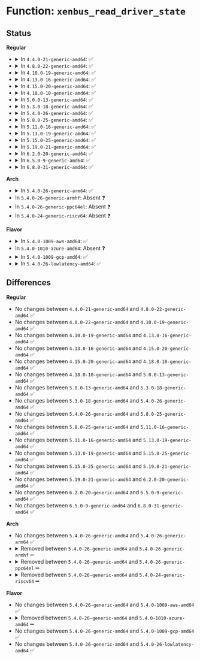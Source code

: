 # Function: <code>xenbus_read_driver_state</code>

## Status
<b>Regular</b>
<ul>
<li>
<details>
<summary>In <code>4.4.0-21-generic-amd64</code>: ✅</summary>

```c
enum xenbus_state xenbus_read_driver_state(const char * path)
```

```json
{
  "name": "xenbus_read_driver_state",
  "collision_type": "Unique Global",
  "inline_type": "No",
  "funcs": [
    {
      "addr": 18446744071583872048,
      "name": "xenbus_read_driver_state",
      "external": true,
      "loc": "drivers/xen/xenbus/xenbus_client.c:927",
      "file": "drivers/xen/xenbus/xenbus_client.c",
      "inline": "seen, unknown",
      "caller_inline": [],
      "caller_func": [
        "drivers/xen/xenbus/xenbus_probe.c:xenbus_otherend_changed"
      ]
    }
  ],
  "symbols": [
    {
      "addr": 18446744071583872048,
      "name": "xenbus_read_driver_state",
      "section": ".text",
      "bind": "STB_GLOBAL",
      "size": 91
    }
  ]
}
```
</details>
</li>
<li>
<details>
<summary>In <code>4.8.0-22-generic-amd64</code>: ✅</summary>

```c
enum xenbus_state xenbus_read_driver_state(const char * path)
```

```json
{
  "name": "xenbus_read_driver_state",
  "collision_type": "Unique Global",
  "inline_type": "No",
  "funcs": [
    {
      "addr": 18446744071584202784,
      "name": "xenbus_read_driver_state",
      "external": true,
      "loc": "drivers/xen/xenbus/xenbus_client.c:927",
      "file": "drivers/xen/xenbus/xenbus_client.c",
      "inline": "seen, unknown",
      "caller_inline": [],
      "caller_func": [
        "drivers/xen/xenbus/xenbus_probe.c:xenbus_otherend_changed"
      ]
    }
  ],
  "symbols": [
    {
      "addr": 18446744071584202784,
      "name": "xenbus_read_driver_state",
      "section": ".text",
      "bind": "STB_GLOBAL",
      "size": 92
    }
  ]
}
```
</details>
</li>
<li>
<details>
<summary>In <code>4.10.0-19-generic-amd64</code>: ✅</summary>

```c
enum xenbus_state xenbus_read_driver_state(const char * path)
```

```json
{
  "name": "xenbus_read_driver_state",
  "collision_type": "Unique Global",
  "inline_type": "No",
  "funcs": [
    {
      "addr": 18446744071584384240,
      "name": "xenbus_read_driver_state",
      "external": true,
      "loc": "drivers/xen/xenbus/xenbus_client.c:927",
      "file": "drivers/xen/xenbus/xenbus_client.c",
      "inline": "seen, unknown",
      "caller_inline": [],
      "caller_func": [
        "drivers/xen/xenbus/xenbus_probe.c:xenbus_otherend_changed"
      ]
    }
  ],
  "symbols": [
    {
      "addr": 18446744071584384240,
      "name": "xenbus_read_driver_state",
      "section": ".text",
      "bind": "STB_GLOBAL",
      "size": 92
    }
  ]
}
```
</details>
</li>
<li>
<details>
<summary>In <code>4.13.0-16-generic-amd64</code>: ✅</summary>

```c
enum xenbus_state xenbus_read_driver_state(const char * path)
```

```json
{
  "name": "xenbus_read_driver_state",
  "collision_type": "Unique Global",
  "inline_type": "No",
  "funcs": [
    {
      "addr": 18446744071584465168,
      "name": "xenbus_read_driver_state",
      "external": true,
      "loc": "drivers/xen/xenbus/xenbus_client.c:908",
      "file": "drivers/xen/xenbus/xenbus_client.c",
      "inline": "seen, unknown",
      "caller_inline": [],
      "caller_func": [
        "drivers/xen/xenbus/xenbus_probe.c:xenbus_otherend_changed"
      ]
    }
  ],
  "symbols": [
    {
      "addr": 18446744071584465168,
      "name": "xenbus_read_driver_state",
      "section": ".text",
      "bind": "STB_GLOBAL",
      "size": 92
    }
  ]
}
```
</details>
</li>
<li>
<details>
<summary>In <code>4.15.0-20-generic-amd64</code>: ✅</summary>

```c
enum xenbus_state xenbus_read_driver_state(const char * path)
```

```json
{
  "name": "xenbus_read_driver_state",
  "collision_type": "Unique Global",
  "inline_type": "No",
  "funcs": [
    {
      "addr": 18446744071584875552,
      "name": "xenbus_read_driver_state",
      "external": true,
      "loc": "drivers/xen/xenbus/xenbus_client.c:915",
      "file": "drivers/xen/xenbus/xenbus_client.c",
      "inline": "seen, unknown",
      "caller_inline": [],
      "caller_func": [
        "drivers/xen/xenbus/xenbus_probe.c:xenbus_otherend_changed",
        "drivers/net/xen-netfront.c:xennet_remove",
        "drivers/net/xen-netfront.c:xennet_remove",
        "drivers/net/xen-netfront.c:xennet_remove",
        "drivers/net/xen-netfront.c:xennet_remove",
        "drivers/net/xen-netfront.c:xennet_remove",
        "drivers/net/xen-netfront.c:xennet_remove",
        "drivers/net/xen-netfront.c:xennet_remove"
      ]
    }
  ],
  "symbols": [
    {
      "addr": 18446744071584875552,
      "name": "xenbus_read_driver_state",
      "section": ".text",
      "bind": "STB_GLOBAL",
      "size": 92
    }
  ]
}
```
</details>
</li>
<li>
<details>
<summary>In <code>4.18.0-10-generic-amd64</code>: ✅</summary>

```c
enum xenbus_state xenbus_read_driver_state(const char * path)
```

```json
{
  "name": "xenbus_read_driver_state",
  "collision_type": "Unique Global",
  "inline_type": "No",
  "funcs": [
    {
      "addr": 18446744071585106608,
      "name": "xenbus_read_driver_state",
      "external": true,
      "loc": "drivers/xen/xenbus/xenbus_client.c:915",
      "file": "drivers/xen/xenbus/xenbus_client.c",
      "inline": "seen, unknown",
      "caller_inline": [],
      "caller_func": [
        "drivers/xen/xenbus/xenbus_probe.c:xenbus_otherend_changed",
        "drivers/net/xen-netfront.c:xennet_remove",
        "drivers/net/xen-netfront.c:xennet_remove",
        "drivers/net/xen-netfront.c:xennet_remove",
        "drivers/net/xen-netfront.c:xennet_remove",
        "drivers/net/xen-netfront.c:xennet_remove",
        "drivers/net/xen-netfront.c:xennet_remove",
        "drivers/net/xen-netfront.c:xennet_remove",
        "drivers/net/xen-netfront.c:xennet_remove",
        "drivers/net/xen-netfront.c:xennet_remove",
        "drivers/net/xen-netfront.c:xennet_remove",
        "drivers/net/xen-netfront.c:netfront_probe",
        "drivers/net/xen-netfront.c:netfront_probe",
        "drivers/net/xen-netfront.c:netfront_probe",
        "drivers/net/xen-netfront.c:netfront_probe"
      ]
    }
  ],
  "symbols": [
    {
      "addr": 18446744071585106608,
      "name": "xenbus_read_driver_state",
      "section": ".text",
      "bind": "STB_GLOBAL",
      "size": 92
    }
  ]
}
```
</details>
</li>
<li>
<details>
<summary>In <code>5.0.0-13-generic-amd64</code>: ✅</summary>

```c
enum xenbus_state xenbus_read_driver_state(const char * path)
```

```json
{
  "name": "xenbus_read_driver_state",
  "collision_type": "Unique Global",
  "inline_type": "No",
  "funcs": [
    {
      "addr": 18446744071585217376,
      "name": "xenbus_read_driver_state",
      "external": true,
      "loc": "drivers/xen/xenbus/xenbus_client.c:913",
      "file": "drivers/xen/xenbus/xenbus_client.c",
      "inline": "seen, unknown",
      "caller_inline": [],
      "caller_func": [
        "drivers/xen/xenbus/xenbus_probe.c:xenbus_otherend_changed",
        "drivers/net/xen-netfront.c:xennet_remove",
        "drivers/net/xen-netfront.c:xennet_remove",
        "drivers/net/xen-netfront.c:xennet_remove",
        "drivers/net/xen-netfront.c:xennet_remove",
        "drivers/net/xen-netfront.c:xennet_remove",
        "drivers/net/xen-netfront.c:xennet_remove",
        "drivers/net/xen-netfront.c:xennet_remove",
        "drivers/net/xen-netfront.c:xennet_remove",
        "drivers/net/xen-netfront.c:xennet_remove",
        "drivers/net/xen-netfront.c:xennet_remove",
        "drivers/net/xen-netfront.c:netfront_probe",
        "drivers/net/xen-netfront.c:netfront_probe",
        "drivers/net/xen-netfront.c:netfront_probe",
        "drivers/net/xen-netfront.c:netfront_probe"
      ]
    }
  ],
  "symbols": [
    {
      "addr": 18446744071585217376,
      "name": "xenbus_read_driver_state",
      "section": ".text",
      "bind": "STB_GLOBAL",
      "size": 92
    }
  ]
}
```
</details>
</li>
<li>
<details>
<summary>In <code>5.3.0-18-generic-amd64</code>: ✅</summary>

```c
enum xenbus_state xenbus_read_driver_state(const char * path)
```

```json
{
  "name": "xenbus_read_driver_state",
  "collision_type": "Unique Global",
  "inline_type": "No",
  "funcs": [
    {
      "addr": 18446744071585429680,
      "name": "xenbus_read_driver_state",
      "external": true,
      "loc": "drivers/xen/xenbus/xenbus_client.c:913",
      "file": "drivers/xen/xenbus/xenbus_client.c",
      "inline": "seen, unknown",
      "caller_inline": [],
      "caller_func": [
        "drivers/xen/xenbus/xenbus_probe.c:xenbus_otherend_changed",
        "drivers/xen/xenbus/xenbus_probe_frontend.c:print_device_status",
        "drivers/net/xen-netfront.c:xennet_remove",
        "drivers/net/xen-netfront.c:xennet_remove",
        "drivers/net/xen-netfront.c:xennet_remove",
        "drivers/net/xen-netfront.c:xennet_remove",
        "drivers/net/xen-netfront.c:xennet_remove",
        "drivers/net/xen-netfront.c:xennet_remove",
        "drivers/net/xen-netfront.c:xennet_remove",
        "drivers/net/xen-netfront.c:xennet_remove",
        "drivers/net/xen-netfront.c:xennet_remove",
        "drivers/net/xen-netfront.c:xennet_remove",
        "drivers/net/xen-netfront.c:netfront_probe",
        "drivers/net/xen-netfront.c:netfront_probe",
        "drivers/net/xen-netfront.c:netfront_probe",
        "drivers/net/xen-netfront.c:netfront_probe"
      ]
    }
  ],
  "symbols": [
    {
      "addr": 18446744071585429680,
      "name": "xenbus_read_driver_state",
      "section": ".text",
      "bind": "STB_GLOBAL",
      "size": 92
    }
  ]
}
```
</details>
</li>
<li>
<details>
<summary>In <code>5.4.0-26-generic-amd64</code>: ✅</summary>

```c
enum xenbus_state xenbus_read_driver_state(const char * path)
```

```json
{
  "name": "xenbus_read_driver_state",
  "collision_type": "Unique Global",
  "inline_type": "No",
  "funcs": [
    {
      "addr": 18446744071585570128,
      "name": "xenbus_read_driver_state",
      "external": true,
      "loc": "drivers/xen/xenbus/xenbus_client.c:913",
      "file": "drivers/xen/xenbus/xenbus_client.c",
      "inline": "seen, unknown",
      "caller_inline": [],
      "caller_func": [
        "drivers/xen/xenbus/xenbus_probe.c:xenbus_otherend_changed",
        "drivers/xen/xenbus/xenbus_probe_frontend.c:print_device_status",
        "drivers/net/xen-netfront.c:xennet_remove",
        "drivers/net/xen-netfront.c:xennet_remove",
        "drivers/net/xen-netfront.c:xennet_remove",
        "drivers/net/xen-netfront.c:xennet_remove",
        "drivers/net/xen-netfront.c:xennet_remove",
        "drivers/net/xen-netfront.c:xennet_remove",
        "drivers/net/xen-netfront.c:xennet_remove",
        "drivers/net/xen-netfront.c:xennet_remove",
        "drivers/net/xen-netfront.c:xennet_remove",
        "drivers/net/xen-netfront.c:xennet_remove",
        "drivers/net/xen-netfront.c:netfront_probe",
        "drivers/net/xen-netfront.c:netfront_probe",
        "drivers/net/xen-netfront.c:netfront_probe",
        "drivers/net/xen-netfront.c:netfront_probe"
      ]
    }
  ],
  "symbols": [
    {
      "addr": 18446744071585570128,
      "name": "xenbus_read_driver_state",
      "section": ".text",
      "bind": "STB_GLOBAL",
      "size": 92
    }
  ]
}
```
</details>
</li>
<li>
<details>
<summary>In <code>5.8.0-25-generic-amd64</code>: ✅</summary>

```c
enum xenbus_state xenbus_read_driver_state(const char * path)
```

```json
{
  "name": "xenbus_read_driver_state",
  "collision_type": "Unique Global",
  "inline_type": "No",
  "funcs": [
    {
      "addr": 18446744071586291296,
      "name": "xenbus_read_driver_state",
      "external": true,
      "loc": "drivers/xen/xenbus/xenbus_client.c:877",
      "file": "drivers/xen/xenbus/xenbus_client.c",
      "inline": "seen, unknown",
      "caller_inline": [],
      "caller_func": [
        "drivers/xen/xenbus/xenbus_probe.c:xenbus_dev_changed",
        "drivers/xen/xenbus/xenbus_probe.c:xenbus_dev_remove",
        "drivers/xen/xenbus/xenbus_probe.c:xenbus_otherend_changed",
        "drivers/net/xen-netfront.c:xennet_bus_close",
        "drivers/net/xen-netfront.c:xennet_bus_close",
        "drivers/net/xen-netfront.c:xennet_bus_close",
        "drivers/net/xen-netfront.c:xennet_bus_close",
        "drivers/net/xen-netfront.c:xennet_bus_close",
        "drivers/net/xen-netfront.c:xennet_bus_close",
        "drivers/net/xen-netfront.c:xennet_bus_close",
        "drivers/net/xen-netfront.c:xennet_bus_close",
        "drivers/net/xen-netfront.c:xennet_bus_close",
        "drivers/net/xen-netfront.c:xennet_bus_close",
        "drivers/net/xen-netfront.c:xennet_bus_close",
        "drivers/net/xen-netfront.c:xennet_bus_close",
        "drivers/net/xen-netfront.c:xennet_create_dev",
        "drivers/net/xen-netfront.c:xennet_create_dev",
        "drivers/net/xen-netfront.c:xennet_create_dev",
        "drivers/net/xen-netfront.c:xennet_create_dev"
      ]
    }
  ],
  "symbols": [
    {
      "addr": 18446744071586291296,
      "name": "xenbus_read_driver_state",
      "section": ".text",
      "bind": "STB_GLOBAL",
      "size": 92
    }
  ]
}
```
</details>
</li>
<li>
<details>
<summary>In <code>5.11.0-16-generic-amd64</code>: ✅</summary>

```c
enum xenbus_state xenbus_read_driver_state(const char * path)
```

```json
{
  "name": "xenbus_read_driver_state",
  "collision_type": "Unique Global",
  "inline_type": "No",
  "funcs": [
    {
      "addr": 18446744071586410336,
      "name": "xenbus_read_driver_state",
      "external": true,
      "loc": "drivers/xen/xenbus/xenbus_client.c:885",
      "file": "drivers/xen/xenbus/xenbus_client.c",
      "inline": "seen, unknown",
      "caller_inline": [],
      "caller_func": [
        "drivers/xen/xenbus/xenbus_probe.c:xenbus_dev_changed",
        "drivers/xen/xenbus/xenbus_probe.c:xenbus_dev_remove",
        "drivers/xen/xenbus/xenbus_probe.c:xenbus_otherend_changed",
        "drivers/net/xen-netfront.c:xennet_bus_close",
        "drivers/net/xen-netfront.c:xennet_bus_close",
        "drivers/net/xen-netfront.c:xennet_bus_close",
        "drivers/net/xen-netfront.c:xennet_bus_close",
        "drivers/net/xen-netfront.c:xennet_bus_close",
        "drivers/net/xen-netfront.c:xennet_bus_close",
        "drivers/net/xen-netfront.c:xennet_bus_close",
        "drivers/net/xen-netfront.c:xennet_bus_close",
        "drivers/net/xen-netfront.c:xennet_bus_close",
        "drivers/net/xen-netfront.c:xennet_bus_close",
        "drivers/net/xen-netfront.c:xennet_bus_close",
        "drivers/net/xen-netfront.c:xennet_bus_close",
        "drivers/net/xen-netfront.c:xennet_create_dev",
        "drivers/net/xen-netfront.c:xennet_create_dev",
        "drivers/net/xen-netfront.c:xennet_create_dev",
        "drivers/net/xen-netfront.c:xennet_create_dev",
        "drivers/net/xen-netfront.c:xennet_xdp",
        "drivers/net/xen-netfront.c:xennet_xdp"
      ]
    }
  ],
  "symbols": [
    {
      "addr": 18446744071586410336,
      "name": "xenbus_read_driver_state",
      "section": ".text",
      "bind": "STB_GLOBAL",
      "size": 92
    }
  ]
}
```
</details>
</li>
<li>
<details>
<summary>In <code>5.13.0-19-generic-amd64</code>: ✅</summary>

```c
enum xenbus_state xenbus_read_driver_state(const char * path)
```

```json
{
  "name": "xenbus_read_driver_state",
  "collision_type": "Unique Global",
  "inline_type": "No",
  "funcs": [
    {
      "addr": 18446744071586294160,
      "name": "xenbus_read_driver_state",
      "external": true,
      "loc": "drivers/xen/xenbus/xenbus_client.c:885",
      "file": "drivers/xen/xenbus/xenbus_client.c",
      "inline": "seen, unknown",
      "caller_inline": [],
      "caller_func": [
        "drivers/xen/xenbus/xenbus_probe.c:xenbus_dev_changed",
        "drivers/xen/xenbus/xenbus_probe.c:xenbus_dev_remove",
        "drivers/xen/xenbus/xenbus_probe.c:xenbus_otherend_changed",
        "drivers/net/xen-netfront.c:xennet_bus_close",
        "drivers/net/xen-netfront.c:xennet_bus_close",
        "drivers/net/xen-netfront.c:xennet_bus_close",
        "drivers/net/xen-netfront.c:xennet_bus_close",
        "drivers/net/xen-netfront.c:xennet_bus_close",
        "drivers/net/xen-netfront.c:xennet_bus_close",
        "drivers/net/xen-netfront.c:xennet_bus_close",
        "drivers/net/xen-netfront.c:xennet_bus_close",
        "drivers/net/xen-netfront.c:xennet_bus_close",
        "drivers/net/xen-netfront.c:xennet_bus_close",
        "drivers/net/xen-netfront.c:xennet_bus_close",
        "drivers/net/xen-netfront.c:xennet_bus_close",
        "drivers/net/xen-netfront.c:xennet_create_dev",
        "drivers/net/xen-netfront.c:xennet_create_dev",
        "drivers/net/xen-netfront.c:xennet_create_dev",
        "drivers/net/xen-netfront.c:xennet_create_dev",
        "drivers/net/xen-netfront.c:xennet_xdp",
        "drivers/net/xen-netfront.c:xennet_xdp"
      ]
    }
  ],
  "symbols": [
    {
      "addr": 18446744071586294160,
      "name": "xenbus_read_driver_state",
      "section": ".text",
      "bind": "STB_GLOBAL",
      "size": 92
    }
  ]
}
```
</details>
</li>
<li>
<details>
<summary>In <code>5.15.0-25-generic-amd64</code>: ✅</summary>

```c
enum xenbus_state xenbus_read_driver_state(const char * path)
```

```json
{
  "name": "xenbus_read_driver_state",
  "collision_type": "Unique Global",
  "inline_type": "No",
  "funcs": [
    {
      "addr": 18446744071586812400,
      "name": "xenbus_read_driver_state",
      "external": true,
      "loc": "drivers/xen/xenbus/xenbus_client.c:880",
      "file": "drivers/xen/xenbus/xenbus_client.c",
      "inline": "seen, unknown",
      "caller_inline": [],
      "caller_func": [
        "drivers/xen/xenbus/xenbus_probe.c:xenbus_dev_changed",
        "drivers/xen/xenbus/xenbus_probe.c:xenbus_dev_remove",
        "drivers/xen/xenbus/xenbus_probe.c:xenbus_otherend_changed",
        "drivers/net/xen-netfront.c:xennet_bus_close",
        "drivers/net/xen-netfront.c:xennet_bus_close",
        "drivers/net/xen-netfront.c:xennet_bus_close",
        "drivers/net/xen-netfront.c:xennet_bus_close",
        "drivers/net/xen-netfront.c:xennet_bus_close",
        "drivers/net/xen-netfront.c:xennet_bus_close",
        "drivers/net/xen-netfront.c:xennet_bus_close",
        "drivers/net/xen-netfront.c:xennet_bus_close",
        "drivers/net/xen-netfront.c:xennet_bus_close",
        "drivers/net/xen-netfront.c:xennet_bus_close",
        "drivers/net/xen-netfront.c:xennet_bus_close",
        "drivers/net/xen-netfront.c:xennet_bus_close",
        "drivers/net/xen-netfront.c:xennet_create_dev",
        "drivers/net/xen-netfront.c:xennet_create_dev",
        "drivers/net/xen-netfront.c:xennet_create_dev",
        "drivers/net/xen-netfront.c:xennet_create_dev"
      ]
    }
  ],
  "symbols": [
    {
      "addr": 18446744071586812400,
      "name": "xenbus_read_driver_state",
      "section": ".text",
      "bind": "STB_GLOBAL",
      "size": 92
    }
  ]
}
```
</details>
</li>
<li>
<details>
<summary>In <code>5.19.0-21-generic-amd64</code>: ✅</summary>

```c
enum xenbus_state xenbus_read_driver_state(const char * path)
```

```json
{
  "name": "xenbus_read_driver_state",
  "collision_type": "Unique Global",
  "inline_type": "No",
  "funcs": [
    {
      "addr": 18446744071588096416,
      "name": "xenbus_read_driver_state",
      "external": true,
      "loc": "drivers/xen/xenbus/xenbus_client.c:922",
      "file": "drivers/xen/xenbus/xenbus_client.c",
      "inline": "seen, unknown",
      "caller_inline": [],
      "caller_func": [
        "drivers/xen/xenbus/xenbus_probe.c:xenbus_probe_node",
        "drivers/xen/xenbus/xenbus_probe.c:xenbus_dev_remove",
        "drivers/xen/xenbus/xenbus_probe.c:xenbus_otherend_changed",
        "drivers/net/xen-netfront.c:xennet_bus_close",
        "drivers/net/xen-netfront.c:xennet_bus_close",
        "drivers/net/xen-netfront.c:xennet_bus_close",
        "drivers/net/xen-netfront.c:xennet_bus_close",
        "drivers/net/xen-netfront.c:xennet_bus_close",
        "drivers/net/xen-netfront.c:xennet_bus_close",
        "drivers/net/xen-netfront.c:xennet_bus_close",
        "drivers/net/xen-netfront.c:xennet_bus_close",
        "drivers/net/xen-netfront.c:xennet_bus_close",
        "drivers/net/xen-netfront.c:xennet_bus_close",
        "drivers/net/xen-netfront.c:xennet_bus_close",
        "drivers/net/xen-netfront.c:xennet_bus_close",
        "drivers/net/xen-netfront.c:xennet_create_dev",
        "drivers/net/xen-netfront.c:xennet_create_dev",
        "drivers/net/xen-netfront.c:xennet_create_dev",
        "drivers/net/xen-netfront.c:xennet_create_dev"
      ]
    }
  ],
  "symbols": [
    {
      "addr": 18446744071588096416,
      "name": "xenbus_read_driver_state",
      "section": ".text",
      "bind": "STB_GLOBAL",
      "size": 117
    }
  ]
}
```
</details>
</li>
<li>
<details>
<summary>In <code>6.2.0-20-generic-amd64</code>: ✅</summary>

```c
enum xenbus_state xenbus_read_driver_state(const char * path)
```

```json
{
  "name": "xenbus_read_driver_state",
  "collision_type": "Unique Global",
  "inline_type": "No",
  "funcs": [
    {
      "addr": 18446744071589480928,
      "name": "xenbus_read_driver_state",
      "external": true,
      "loc": "drivers/xen/xenbus/xenbus_client.c:925",
      "file": "drivers/xen/xenbus/xenbus_client.c",
      "inline": "seen, unknown",
      "caller_inline": [],
      "caller_func": [
        "drivers/xen/xenbus/xenbus_probe.c:xenbus_probe_node",
        "drivers/xen/xenbus/xenbus_probe.c:xenbus_dev_remove",
        "drivers/xen/xenbus/xenbus_probe.c:xenbus_otherend_changed",
        "drivers/net/xen-netfront.c:xennet_bus_close",
        "drivers/net/xen-netfront.c:xennet_bus_close",
        "drivers/net/xen-netfront.c:xennet_bus_close",
        "drivers/net/xen-netfront.c:xennet_bus_close",
        "drivers/net/xen-netfront.c:xennet_bus_close",
        "drivers/net/xen-netfront.c:xennet_bus_close",
        "drivers/net/xen-netfront.c:xennet_bus_close",
        "drivers/net/xen-netfront.c:xennet_bus_close",
        "drivers/net/xen-netfront.c:xennet_bus_close",
        "drivers/net/xen-netfront.c:xennet_bus_close",
        "drivers/net/xen-netfront.c:xennet_bus_close",
        "drivers/net/xen-netfront.c:xennet_bus_close",
        "drivers/net/xen-netfront.c:xennet_create_dev",
        "drivers/net/xen-netfront.c:xennet_create_dev",
        "drivers/net/xen-netfront.c:xennet_create_dev",
        "drivers/net/xen-netfront.c:xennet_create_dev"
      ]
    }
  ],
  "symbols": [
    {
      "addr": 18446744071589480928,
      "name": "xenbus_read_driver_state",
      "section": ".text",
      "bind": "STB_GLOBAL",
      "size": 117
    }
  ]
}
```
</details>
</li>
<li>
<details>
<summary>In <code>6.5.0-9-generic-amd64</code>: ✅</summary>

```c
enum xenbus_state xenbus_read_driver_state(const char * path)
```

```json
{
  "name": "xenbus_read_driver_state",
  "collision_type": "Unique Global",
  "inline_type": "No",
  "funcs": [
    {
      "addr": 18446744071589781280,
      "name": "xenbus_read_driver_state",
      "external": true,
      "loc": "drivers/xen/xenbus/xenbus_client.c:925",
      "file": "drivers/xen/xenbus/xenbus_client.c",
      "inline": "seen, unknown",
      "caller_inline": [],
      "caller_func": [
        "drivers/xen/xenbus/xenbus_probe.c:xenbus_probe_node",
        "drivers/xen/xenbus/xenbus_probe.c:xenbus_dev_remove",
        "drivers/xen/xenbus/xenbus_probe.c:xenbus_otherend_changed",
        "drivers/net/xen-netfront.c:xennet_bus_close",
        "drivers/net/xen-netfront.c:xennet_bus_close",
        "drivers/net/xen-netfront.c:xennet_bus_close",
        "drivers/net/xen-netfront.c:xennet_bus_close",
        "drivers/net/xen-netfront.c:xennet_bus_close",
        "drivers/net/xen-netfront.c:xennet_bus_close",
        "drivers/net/xen-netfront.c:xennet_bus_close",
        "drivers/net/xen-netfront.c:xennet_bus_close",
        "drivers/net/xen-netfront.c:xennet_bus_close",
        "drivers/net/xen-netfront.c:xennet_bus_close",
        "drivers/net/xen-netfront.c:xennet_bus_close",
        "drivers/net/xen-netfront.c:xennet_bus_close",
        "drivers/net/xen-netfront.c:xennet_create_dev",
        "drivers/net/xen-netfront.c:xennet_create_dev",
        "drivers/net/xen-netfront.c:xennet_create_dev",
        "drivers/net/xen-netfront.c:xennet_create_dev"
      ]
    }
  ],
  "symbols": [
    {
      "addr": 18446744071589781280,
      "name": "xenbus_read_driver_state",
      "section": ".text",
      "bind": "STB_GLOBAL",
      "size": 117
    }
  ]
}
```
</details>
</li>
<li>
<details>
<summary>In <code>6.8.0-31-generic-amd64</code>: ✅</summary>

```c
enum xenbus_state xenbus_read_driver_state(const char * path)
```

```json
{
  "name": "xenbus_read_driver_state",
  "collision_type": "Unique Global",
  "inline_type": "No",
  "funcs": [
    {
      "addr": 18446744071590117312,
      "name": "xenbus_read_driver_state",
      "external": true,
      "loc": "drivers/xen/xenbus/xenbus_client.c:937",
      "file": "drivers/xen/xenbus/xenbus_client.c",
      "inline": "seen, unknown",
      "caller_inline": [],
      "caller_func": [
        "drivers/xen/xenbus/xenbus_probe.c:xenbus_probe_node",
        "drivers/xen/xenbus/xenbus_probe.c:xenbus_dev_remove",
        "drivers/xen/xenbus/xenbus_probe.c:xenbus_otherend_changed",
        "drivers/net/xen-netfront.c:xennet_bus_close",
        "drivers/net/xen-netfront.c:xennet_bus_close",
        "drivers/net/xen-netfront.c:xennet_bus_close",
        "drivers/net/xen-netfront.c:xennet_bus_close",
        "drivers/net/xen-netfront.c:xennet_bus_close",
        "drivers/net/xen-netfront.c:xennet_bus_close",
        "drivers/net/xen-netfront.c:xennet_bus_close",
        "drivers/net/xen-netfront.c:xennet_bus_close",
        "drivers/net/xen-netfront.c:xennet_bus_close",
        "drivers/net/xen-netfront.c:xennet_bus_close",
        "drivers/net/xen-netfront.c:xennet_bus_close",
        "drivers/net/xen-netfront.c:xennet_bus_close",
        "drivers/net/xen-netfront.c:xennet_create_dev",
        "drivers/net/xen-netfront.c:xennet_create_dev",
        "drivers/net/xen-netfront.c:xennet_create_dev",
        "drivers/net/xen-netfront.c:xennet_create_dev"
      ]
    }
  ],
  "symbols": [
    {
      "addr": 18446744071590117312,
      "name": "xenbus_read_driver_state",
      "section": ".text",
      "bind": "STB_GLOBAL",
      "size": 117
    }
  ]
}
```
</details>
</li>
</ul>
<b>Arch</b>
<ul>
<li>
<details>
<summary>In <code>5.4.0-26-generic-arm64</code>: ✅</summary>

```c
enum xenbus_state xenbus_read_driver_state(const char * path)
```

```json
{
  "name": "xenbus_read_driver_state",
  "collision_type": "Unique Global",
  "inline_type": "No",
  "funcs": [
    {
      "addr": 18446603336498234832,
      "name": "xenbus_read_driver_state",
      "external": true,
      "loc": "drivers/xen/xenbus/xenbus_client.c:913",
      "file": "drivers/xen/xenbus/xenbus_client.c",
      "inline": "seen, unknown",
      "caller_inline": [],
      "caller_func": [
        "drivers/xen/xenbus/xenbus_probe.c:xenbus_otherend_changed",
        "drivers/xen/xenbus/xenbus_probe_frontend.c:print_device_status",
        "drivers/net/xen-netfront.c:xennet_remove",
        "drivers/net/xen-netfront.c:xennet_remove",
        "drivers/net/xen-netfront.c:xennet_remove",
        "drivers/net/xen-netfront.c:xennet_remove",
        "drivers/net/xen-netfront.c:xennet_remove",
        "drivers/net/xen-netfront.c:xennet_remove",
        "drivers/net/xen-netfront.c:xennet_remove",
        "drivers/net/xen-netfront.c:xennet_remove",
        "drivers/net/xen-netfront.c:xennet_remove",
        "drivers/net/xen-netfront.c:xennet_remove",
        "drivers/net/xen-netfront.c:netfront_probe",
        "drivers/net/xen-netfront.c:netfront_probe",
        "drivers/net/xen-netfront.c:netfront_probe",
        "drivers/net/xen-netfront.c:netfront_probe"
      ]
    }
  ],
  "symbols": [
    {
      "addr": 18446603336498234832,
      "name": "xenbus_read_driver_state",
      "section": ".text",
      "bind": "STB_GLOBAL",
      "size": 116
    }
  ]
}
```
</details>
</li>
<li>
In <code>5.4.0-26-generic-armhf</code>: Absent ❓
</li>
<li>
In <code>5.4.0-26-generic-ppc64el</code>: Absent ❓
</li>
<li>
In <code>5.4.0-24-generic-riscv64</code>: Absent ❓
</li>
</ul>
<b>Flavor</b>
<ul>
<li>
<details>
<summary>In <code>5.4.0-1009-aws-amd64</code>: ✅</summary>

```c
enum xenbus_state xenbus_read_driver_state(const char * path)
```

```json
{
  "name": "xenbus_read_driver_state",
  "collision_type": "Unique Global",
  "inline_type": "No",
  "funcs": [
    {
      "addr": 18446744071585332160,
      "name": "xenbus_read_driver_state",
      "external": true,
      "loc": "drivers/xen/xenbus/xenbus_client.c:913",
      "file": "drivers/xen/xenbus/xenbus_client.c",
      "inline": "seen, unknown",
      "caller_inline": [],
      "caller_func": [
        "drivers/xen/xenbus/xenbus_probe.c:xenbus_otherend_changed",
        "drivers/xen/xenbus/xenbus_probe_frontend.c:print_device_status",
        "drivers/net/xen-netfront.c:xennet_remove",
        "drivers/net/xen-netfront.c:xennet_remove",
        "drivers/net/xen-netfront.c:xennet_remove",
        "drivers/net/xen-netfront.c:xennet_remove",
        "drivers/net/xen-netfront.c:xennet_remove",
        "drivers/net/xen-netfront.c:xennet_remove",
        "drivers/net/xen-netfront.c:xennet_remove",
        "drivers/net/xen-netfront.c:xennet_remove",
        "drivers/net/xen-netfront.c:xennet_remove",
        "drivers/net/xen-netfront.c:xennet_remove",
        "drivers/net/xen-netfront.c:netfront_probe",
        "drivers/net/xen-netfront.c:netfront_probe",
        "drivers/net/xen-netfront.c:netfront_probe",
        "drivers/net/xen-netfront.c:netfront_probe"
      ]
    }
  ],
  "symbols": [
    {
      "addr": 18446744071585332160,
      "name": "xenbus_read_driver_state",
      "section": ".text",
      "bind": "STB_GLOBAL",
      "size": 92
    }
  ]
}
```
</details>
</li>
<li>
In <code>5.4.0-1010-azure-amd64</code>: Absent ❓
</li>
<li>
<details>
<summary>In <code>5.4.0-1009-gcp-amd64</code>: ✅</summary>

```c
enum xenbus_state xenbus_read_driver_state(const char * path)
```

```json
{
  "name": "xenbus_read_driver_state",
  "collision_type": "Unique Global",
  "inline_type": "No",
  "funcs": [
    {
      "addr": 18446744071585520528,
      "name": "xenbus_read_driver_state",
      "external": true,
      "loc": "drivers/xen/xenbus/xenbus_client.c:913",
      "file": "drivers/xen/xenbus/xenbus_client.c",
      "inline": "seen, unknown",
      "caller_inline": [],
      "caller_func": [
        "drivers/xen/xenbus/xenbus_probe.c:xenbus_otherend_changed",
        "drivers/xen/xenbus/xenbus_probe_frontend.c:print_device_status",
        "drivers/net/xen-netfront.c:xennet_remove",
        "drivers/net/xen-netfront.c:xennet_remove",
        "drivers/net/xen-netfront.c:xennet_remove",
        "drivers/net/xen-netfront.c:xennet_remove",
        "drivers/net/xen-netfront.c:xennet_remove",
        "drivers/net/xen-netfront.c:xennet_remove",
        "drivers/net/xen-netfront.c:xennet_remove",
        "drivers/net/xen-netfront.c:xennet_remove",
        "drivers/net/xen-netfront.c:xennet_remove",
        "drivers/net/xen-netfront.c:xennet_remove",
        "drivers/net/xen-netfront.c:netfront_probe",
        "drivers/net/xen-netfront.c:netfront_probe",
        "drivers/net/xen-netfront.c:netfront_probe",
        "drivers/net/xen-netfront.c:netfront_probe"
      ]
    }
  ],
  "symbols": [
    {
      "addr": 18446744071585520528,
      "name": "xenbus_read_driver_state",
      "section": ".text",
      "bind": "STB_GLOBAL",
      "size": 92
    }
  ]
}
```
</details>
</li>
<li>
<details>
<summary>In <code>5.4.0-26-lowlatency-amd64</code>: ✅</summary>

```c
enum xenbus_state xenbus_read_driver_state(const char * path)
```

```json
{
  "name": "xenbus_read_driver_state",
  "collision_type": "Unique Global",
  "inline_type": "No",
  "funcs": [
    {
      "addr": 18446744071585628576,
      "name": "xenbus_read_driver_state",
      "external": true,
      "loc": "drivers/xen/xenbus/xenbus_client.c:913",
      "file": "drivers/xen/xenbus/xenbus_client.c",
      "inline": "seen, unknown",
      "caller_inline": [],
      "caller_func": [
        "drivers/xen/xenbus/xenbus_probe.c:xenbus_otherend_changed",
        "drivers/xen/xenbus/xenbus_probe_frontend.c:print_device_status",
        "drivers/net/xen-netfront.c:xennet_remove",
        "drivers/net/xen-netfront.c:xennet_remove",
        "drivers/net/xen-netfront.c:xennet_remove",
        "drivers/net/xen-netfront.c:xennet_remove",
        "drivers/net/xen-netfront.c:xennet_remove",
        "drivers/net/xen-netfront.c:xennet_remove",
        "drivers/net/xen-netfront.c:xennet_remove",
        "drivers/net/xen-netfront.c:xennet_remove",
        "drivers/net/xen-netfront.c:xennet_remove",
        "drivers/net/xen-netfront.c:xennet_remove",
        "drivers/net/xen-netfront.c:netfront_probe",
        "drivers/net/xen-netfront.c:netfront_probe",
        "drivers/net/xen-netfront.c:netfront_probe",
        "drivers/net/xen-netfront.c:netfront_probe"
      ]
    }
  ],
  "symbols": [
    {
      "addr": 18446744071585628576,
      "name": "xenbus_read_driver_state",
      "section": ".text",
      "bind": "STB_GLOBAL",
      "size": 92
    }
  ]
}
```
</details>
</li>
</ul>

## Differences
<b>Regular</b>
<ul>
<li>
No changes between <code>4.4.0-21-generic-amd64</code> and <code>4.8.0-22-generic-amd64</code> ✅
</li>
<li>
No changes between <code>4.8.0-22-generic-amd64</code> and <code>4.10.0-19-generic-amd64</code> ✅
</li>
<li>
No changes between <code>4.10.0-19-generic-amd64</code> and <code>4.13.0-16-generic-amd64</code> ✅
</li>
<li>
No changes between <code>4.13.0-16-generic-amd64</code> and <code>4.15.0-20-generic-amd64</code> ✅
</li>
<li>
No changes between <code>4.15.0-20-generic-amd64</code> and <code>4.18.0-10-generic-amd64</code> ✅
</li>
<li>
No changes between <code>4.18.0-10-generic-amd64</code> and <code>5.0.0-13-generic-amd64</code> ✅
</li>
<li>
No changes between <code>5.0.0-13-generic-amd64</code> and <code>5.3.0-18-generic-amd64</code> ✅
</li>
<li>
No changes between <code>5.3.0-18-generic-amd64</code> and <code>5.4.0-26-generic-amd64</code> ✅
</li>
<li>
No changes between <code>5.4.0-26-generic-amd64</code> and <code>5.8.0-25-generic-amd64</code> ✅
</li>
<li>
No changes between <code>5.8.0-25-generic-amd64</code> and <code>5.11.0-16-generic-amd64</code> ✅
</li>
<li>
No changes between <code>5.11.0-16-generic-amd64</code> and <code>5.13.0-19-generic-amd64</code> ✅
</li>
<li>
No changes between <code>5.13.0-19-generic-amd64</code> and <code>5.15.0-25-generic-amd64</code> ✅
</li>
<li>
No changes between <code>5.15.0-25-generic-amd64</code> and <code>5.19.0-21-generic-amd64</code> ✅
</li>
<li>
No changes between <code>5.19.0-21-generic-amd64</code> and <code>6.2.0-20-generic-amd64</code> ✅
</li>
<li>
No changes between <code>6.2.0-20-generic-amd64</code> and <code>6.5.0-9-generic-amd64</code> ✅
</li>
<li>
No changes between <code>6.5.0-9-generic-amd64</code> and <code>6.8.0-31-generic-amd64</code> ✅
</li>
</ul>
<b>Arch</b>
<ul>
<li>
No changes between <code>5.4.0-26-generic-amd64</code> and <code>5.4.0-26-generic-arm64</code> ✅
</li>
<li>
<details>
<summary>Removed between <code>5.4.0-26-generic-amd64</code> and <code>5.4.0-26-generic-armhf</code> ➖</summary>

```c
enum xenbus_state xenbus_read_driver_state(const char * path)
```
</details>
</li>
<li>
<details>
<summary>Removed between <code>5.4.0-26-generic-amd64</code> and <code>5.4.0-26-generic-ppc64el</code> ➖</summary>

```c
enum xenbus_state xenbus_read_driver_state(const char * path)
```
</details>
</li>
<li>
<details>
<summary>Removed between <code>5.4.0-26-generic-amd64</code> and <code>5.4.0-24-generic-riscv64</code> ➖</summary>

```c
enum xenbus_state xenbus_read_driver_state(const char * path)
```
</details>
</li>
</ul>
<b>Flavor</b>
<ul>
<li>
No changes between <code>5.4.0-26-generic-amd64</code> and <code>5.4.0-1009-aws-amd64</code> ✅
</li>
<li>
<details>
<summary>Removed between <code>5.4.0-26-generic-amd64</code> and <code>5.4.0-1010-azure-amd64</code> ➖</summary>

```c
enum xenbus_state xenbus_read_driver_state(const char * path)
```
</details>
</li>
<li>
No changes between <code>5.4.0-26-generic-amd64</code> and <code>5.4.0-1009-gcp-amd64</code> ✅
</li>
<li>
No changes between <code>5.4.0-26-generic-amd64</code> and <code>5.4.0-26-lowlatency-amd64</code> ✅
</li>
</ul>
